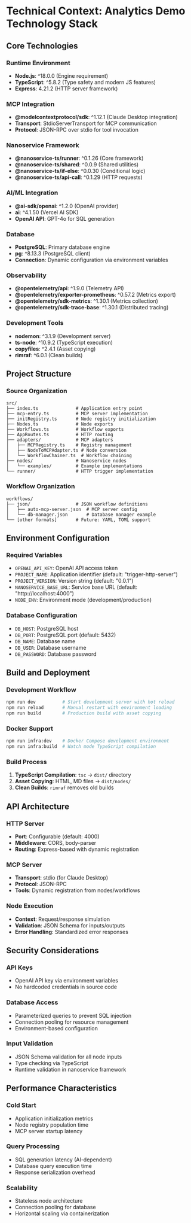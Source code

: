 # Technical Context: Analytics Demo Technology Stack

## Core Technologies

### Runtime Environment
- **Node.js**: ^18.0.0 (Engine requirement)
- **TypeScript**: ^5.8.2 (Type safety and modern JS features)
- **Express**: 4.21.2 (HTTP server framework)

### MCP Integration
- **@modelcontextprotocol/sdk**: ^1.12.1 (Claude Desktop integration)
- **Transport**: StdioServerTransport for MCP communication
- **Protocol**: JSON-RPC over stdio for tool invocation

### Nanoservice Framework
- **@nanoservice-ts/runner**: ^0.1.26 (Core framework)
- **@nanoservice-ts/shared**: ^0.0.9 (Shared utilities)
- **@nanoservice-ts/if-else**: ^0.0.30 (Conditional logic)
- **@nanoservice-ts/api-call**: ^0.1.29 (HTTP requests)

### AI/ML Integration
- **@ai-sdk/openai**: ^1.2.0 (OpenAI provider)
- **ai**: ^4.1.50 (Vercel AI SDK)
- **OpenAI API**: GPT-4o for SQL generation

### Database
- **PostgreSQL**: Primary database engine
- **pg**: ^8.13.3 (PostgreSQL client)
- **Connection**: Dynamic configuration via environment variables

### Observability
- **@opentelemetry/api**: ^1.9.0 (Telemetry API)
- **@opentelemetry/exporter-prometheus**: ^0.57.2 (Metrics export)
- **@opentelemetry/sdk-metrics**: ^1.30.1 (Metrics collection)
- **@opentelemetry/sdk-trace-base**: ^1.30.1 (Distributed tracing)

### Development Tools
- **nodemon**: ^3.1.9 (Development server)
- **ts-node**: ^10.9.2 (TypeScript execution)
- **copyfiles**: ^2.4.1 (Asset copying)
- **rimraf**: ^6.0.1 (Clean builds)

## Project Structure

### Source Organization
```
src/
├── index.ts              # Application entry point
├── mcp-entry.ts          # MCP server implementation
├── initRegistry.ts       # Node registry initialization
├── Nodes.ts              # Node exports
├── Workflows.ts          # Workflow exports
├── AppRoutes.ts          # HTTP routing
├── adapters/             # MCP adapters
│   ├── MCPRegistry.ts    # Registry management
│   ├── NodeToMCPAdapter.ts # Node conversion
│   └── WorkflowChainer.ts  # Workflow chaining
├── nodes/                # Nanoservice nodes
│   └── examples/         # Example implementations
└── runner/               # HTTP trigger implementation
```

### Workflow Organization
```
workflows/
├── json/                 # JSON workflow definitions
│   ├── auto-mcp-server.json  # MCP server config
│   └── db-manager.json       # Database manager example
└── [other formats]       # Future: YAML, TOML support
```

## Environment Configuration

### Required Variables
- `OPENAI_API_KEY`: OpenAI API access token
- `PROJECT_NAME`: Application identifier (default: "trigger-http-server")
- `PROJECT_VERSION`: Version string (default: "0.0.1")
- `NANOSERVICE_BASE_URL`: Service base URL (default: "http://localhost:4000")
- `NODE_ENV`: Environment mode (development/production)

### Database Configuration
- `DB_HOST`: PostgreSQL host
- `DB_PORT`: PostgreSQL port (default: 5432)
- `DB_NAME`: Database name
- `DB_USER`: Database username  
- `DB_PASSWORD`: Database password

## Build and Deployment

### Development Workflow
```bash
npm run dev          # Start development server with hot reload
npm run reload       # Manual restart with environment loading
npm run build        # Production build with asset copying
```

### Docker Support
```bash
npm run infra:dev    # Docker Compose development environment
npm run infra:build  # Watch mode TypeScript compilation
```

### Build Process
1. **TypeScript Compilation**: `tsc` → `dist/` directory
2. **Asset Copying**: HTML, MD files → `dist/nodes/`
3. **Clean Builds**: `rimraf` removes old builds

## API Architecture

### HTTP Server
- **Port**: Configurable (default: 4000)
- **Middleware**: CORS, body-parser
- **Routing**: Express-based with dynamic registration

### MCP Server
- **Transport**: stdio (for Claude Desktop)
- **Protocol**: JSON-RPC
- **Tools**: Dynamic registration from nodes/workflows

### Node Execution
- **Context**: Request/response simulation
- **Validation**: JSON Schema for inputs/outputs
- **Error Handling**: Standardized error responses

## Security Considerations

### API Keys
- OpenAI API key via environment variables
- No hardcoded credentials in source code

### Database Access
- Parameterized queries to prevent SQL injection
- Connection pooling for resource management
- Environment-based configuration

### Input Validation
- JSON Schema validation for all node inputs
- Type checking via TypeScript
- Runtime validation in nanoservice framework

## Performance Characteristics

### Cold Start
- Application initialization metrics
- Node registry population time
- MCP server startup latency

### Query Processing
- SQL generation latency (AI-dependent)
- Database query execution time
- Response serialization overhead

### Scalability
- Stateless node architecture
- Connection pooling for database
- Horizontal scaling via containerization 